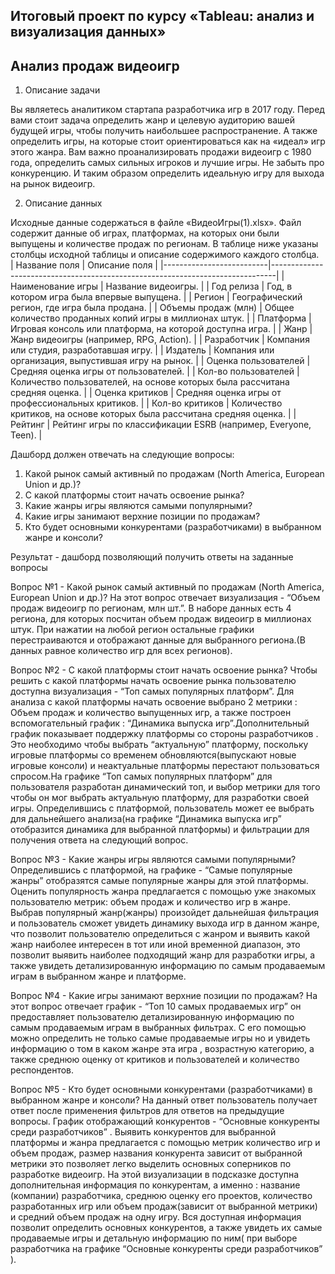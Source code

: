 ## Итоговый проект по курсу «Tableau: анализ и визуализация данных»
  ## Анализ продаж видеоигр
  1. Описание задачи

Вы являетесь аналитиком стартапа разработчика игр в 2017 году. Перед вами стоит задача определить жанр и целевую аудиторию вашей будущей игры, чтобы получить наибольшее распространение. А также определить игры, на которые стоит ориентироваться как на «идеал» игр этого жанра.
Вам важно проанализировать продажи видеоигр с 1980 года, определить самых сильных игроков и лучшие игры. Не забыть про конкуренцию. И таким образом определить идеальную игру для выхода на рынок видеоигр.

2. Описание данных

Исходные данные содержаться в файле «ВидеоИгры(1).xlsx». Файл содержит данные об играх, платформах, на которых они были выпущены и количестве продаж по регионам. В таблице ниже указаны столбцы исходной таблицы и описание содержимого каждого столбца.  
| Название поля            | Описание поля                                                                 |
|--------------------------|-------------------------------------------------------------------------------|
| Наименование игры        | Название видеоигры.                                                           |
| Год релиза              | Год, в котором игра была впервые выпущена.                                   |
| Регион                   | Географический регион, где игра была продана.                                 |
| Объемы продаж (млн)     | Общее количество проданных копий игры в миллионах штук.                       |
| Платформа                | Игровая консоль или платформа, на которой доступна игра.                     |
| Жанр                     | Жанр видеоигры (например, RPG, Action).                                      |
| Разработчик              | Компания или студия, разработавшая игру.                                     |
| Издатель                 | Компания или организация, выпустившая игру на рынок.                         |
| Оценка пользователей     | Средняя оценка игры от пользователей.                                         |
| Кол-во пользователей      | Количество пользователей, на основе которых была рассчитана средняя оценка.  |
| Оценка критиков         | Средняя оценка игры от профессиональных критиков.                             |
| Кол-во критиков          | Количество критиков, на основе которых была рассчитана средняя оценка.      |
| Рейтинг                  | Рейтинг игры по классификации ESRB (например, Everyone, Teen).               |

Дашборд должен отвечать на следующие вопросы:
1.	Какой рынок самый активный по продажам (North America, European Union и др.)?
2.	С какой платформы стоит начать освоение рынка?
3.	Какие жанры игры являются самыми популярными?
4.	Какие игры занимают верхние позиции по продажам?
5.	Кто будет основными конкурентами (разработчиками) в выбранном жанре и консоли?

   Результат - дашборд позволяющий получить ответы на заданные вопросы
   
Вопрос №1 - Какой рынок самый активный по продажам (North America, European Union и др.)?
На этот вопрос отвечает визуализация - “Объем продаж видеоигр по регионам, млн шт.”. В наборе данных есть 4 региона, для которых посчитан объем продаж видеоигр в миллионах штук. При нажатии на любой регион остальные графики перестраиваются и отображают данные для выбранного региона.(В данных равное количество игр для всех регионов).

Вопрос №2 - С какой платформы стоит начать освоение рынка?
Чтобы решить с какой платформы начать освоение рынка пользователю доступна визуализация -  “Топ самых популярных платформ”. Для анализа с какой платформы начать освоение выбрано 2 метрики : Объем продаж и количество выпущенных игр, а также построен вспомогательный график : “Динамика выпуска игр”.Дополнительный график показывает поддержку платформы со стороны разработчиков . Это необходимо чтобы выбрать “актуальную”  платформу, поскольку игровые платформы со временем обновляются(выпускают новые игровые консоли) и неактуальные платформы перестают пользоваться спросом.На графике “Топ самых популярных платформ” для пользователя разработан динамический топ, и выбор метрики для того чтобы он мог выбрать актуальную платформу, для разработки своей игры. Определившись с платформой, пользователь может ее выбрать для дальнейшего анализа(на графике “Динамика выпуска игр” отобразится динамика для выбранной платформы) и фильтрации для получения ответа на следующий вопрос.

Вопрос №3 - Какие жанры игры являются самыми популярными?
Определившись с платформой, на графике  -  “Самые популярные жанры” отобразятся самые популярные жанры для этой платформы. Оценить популярность жанра предлагается с помощью уже знакомых пользователю метрик: объем продаж и количество игр в жанре. Выбрав популярный жанр(жанры) произойдет дальнейшая фильтрация и пользователь сможет увидеть динамику выхода игр в данном жанре, что позволит пользователю определиться с жанром и выявить какой жанр наиболее интересен в тот или иной временной диапазон, это позволит выявить наиболее подходящий жанр для разработки  игры, а также увидеть детализированную информацию по самым продаваемым играм в выбранном жанре и платформе.

Вопрос №4 - Какие игры занимают верхние позиции по продажам?
На этот вопрос отвечает график - “Топ 10 самых продаваемых игр” он предоставляет пользователю детализированную информацию по самым продаваемым играм в выбранных фильтрах.  С его помощью можно определить не только самые продаваемые игры но и увидеть информацию о том в каком жанре эта игра , возрастную категорию, а также среднюю оценку от критиков и пользователей и количество респондентов.

Вопрос №5 - Кто будет основными конкурентами (разработчиками) в выбранном жанре и консоли? 
На данный ответ пользователь получает ответ после применения фильтров для ответов на предыдущие вопросы. График отображающий конкурентов - “Основные конкуренты среди разработчиков” . Выявить конкурентов для выбранной платформы и жанра предлагается с помощью метрик количество игр и объем продаж, размер названия конкурента зависит от выбранной метрики это позволяет легко выделить основных соперников по разработке видеоигр. На этой визуализации в подсказке доступна дополнительная информация по конкурентам, а именно : название (компании) разработчика, среднюю оценку его проектов, количество разработанных игр или объем продаж(зависит от выбранной метрики) и средний объем продаж на одну игру. Вся доступная информация позволит определить основных конкурентов, а также увидеть их самые продаваемые игры и детальную информацию по ним( при выборе разработчика на графике “Основные конкуренты среди разработчиков” ).
